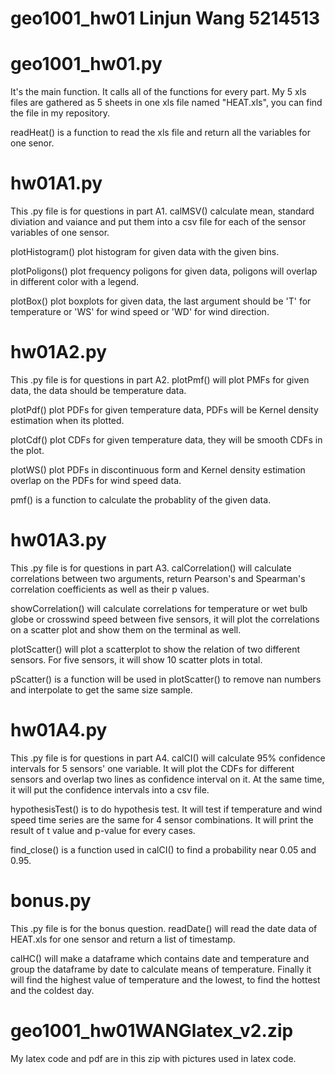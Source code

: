 # geo1001_hw01 Linjun Wang 5214513
# geo1001_hw01.py
It's the  main function. It calls all of the functions for every part.
My 5 xls files are gathered as 5 sheets in one xls file named "HEAT.xls", you can find the file in my repository.

readHeat() is a function to read the xls file and return all the variables for one senor.

# hw01A1.py
This .py file is for questions in part A1. 
calMSV() calculate mean, standard diviation and vaiance and put them into a csv file for each of the sensor variables of one sensor.

plotHistogram() plot histogram for given data with the given bins.

plotPoligons() plot frequency poligons for given data, poligons will overlap in different color with a legend.

plotBox() plot boxplots for given data, the last argument should be 'T' for temperature or 'WS' for wind speed or 'WD' for wind direction.

# hw01A2.py
This .py file is for questions in part A2. 
plotPmf() will plot PMFs for given data, the data should be temperature data.

plotPdf() plot PDFs for given temperature data, PDFs will be Kernel density estimation when its plotted.

plotCdf() plot CDFs for given temperature data, they will be smooth CDFs in the plot.

plotWS() plot PDFs in discontinuous form and Kernel density estimation overlap on the PDFs for wind speed data.

pmf() is a function to calculate the probablity of the given data.

# hw01A3.py
This .py file is for questions in part A3.
calCorrelation() will calculate correlations between two arguments, return Pearson's and Spearman's correlation coefficients as well as their p values.

showCorrelation() will calculate correlations for temperature or wet bulb globe or crosswind speed between five sensors, it will plot the correlations on a scatter plot and show them on the terminal as well.

plotScatter() will plot a scatterplot to show the relation of two different sensors. For five sensors, it will show 10 scatter plots in total.

pScatter() is a function will be used in plotScatter() to remove nan numbers and interpolate to get the same size sample.

# hw01A4.py
This .py file is for questions in part A4.
calCI() will calculate 95% confidence intervals for 5 sensors' one variable. It will plot the CDFs for different sensors and overlap two lines as confidence interval on it. At the same time, it will put the confidence intervals into a csv file.

hypothesisTest() is to do hypothesis test. It will test if temperature and wind speed time series are the same for 4 sensor combinations. It will print the result of t value and p-value for every cases.

find_close() is a function used in calCI() to find a probability near 0.05 and 0.95.

# bonus.py
This .py file is for the bonus question.
readDate() will read the date data of HEAT.xls for one sensor and return a list of timestamp.

calHC() will make a dataframe which contains date and temperature and group the dataframe by date to calculate means of temperature. Finally it will find the highest value of temperature and the lowest, to find the hottest and the coldest day.

# geo1001_hw01WANGlatex_v2.zip
My latex code and pdf are in this zip with pictures used in latex code. 

